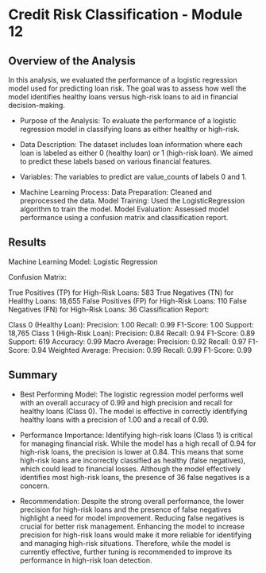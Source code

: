 # Credit Risk Classification - Module 12

## Overview of the Analysis

In this analysis, we evaluated the performance of a logistic regression model used for predicting loan risk. The goal was to assess how well the model identifies healthy loans versus high-risk loans to aid in financial decision-making.

* Purpose of the Analysis: To evaluate the performance of a logistic regression model in classifying loans as either healthy or high-risk.
* Data Description: The dataset includes loan information where each loan is labeled as either 0 (healthy loan) or 1 (high-risk loan). We aimed to predict these labels based on various financial features.
* Variables: The variables to predict are value_counts of labels 0 and 1.

* Machine Learning Process:
Data Preparation: Cleaned and preprocessed the data.
Model Training: Used the LogisticRegression algorithm to train the model.
Model Evaluation: Assessed model performance using a confusion matrix and classification report.
## Results

Machine Learning Model: Logistic Regression

Confusion Matrix:

True Positives (TP) for High-Risk Loans: 583
True Negatives (TN) for Healthy Loans: 18,655
False Positives (FP) for High-Risk Loans: 110
False Negatives (FN) for High-Risk Loans: 36
Classification Report:

Class 0 (Healthy Loan):
Precision: 1.00
Recall: 0.99
F1-Score: 1.00
Support: 18,765
Class 1 (High-Risk Loan):
Precision: 0.84
Recall: 0.94
F1-Score: 0.89
Support: 619
Accuracy: 0.99
Macro Average:
Precision: 0.92
Recall: 0.97
F1-Score: 0.94
Weighted Average:
Precision: 0.99
Recall: 0.99
F1-Score: 0.99

## Summary

* Best Performing Model: The logistic regression model performs well with an overall accuracy of 0.99 and high precision and recall for healthy loans (Class 0). The model is effective in correctly identifying healthy loans with a precision of 1.00 and a recall of 0.99.

* Performance Importance: Identifying high-risk loans (Class 1) is critical for managing financial risk. While the model has a high recall of 0.94 for high-risk loans, the precision is lower at 0.84. This means that some high-risk loans are incorrectly classified as healthy (false negatives), which could lead to financial losses. Although the model effectively identifies most high-risk loans, the presence of 36 false negatives is a concern.

* Recommendation: Despite the strong overall performance, the lower precision for high-risk loans and the presence of false negatives highlight a need for model improvement. Reducing false negatives is crucial for better risk management. Enhancing the model to increase precision for high-risk loans would make it more reliable for identifying and managing high-risk situations. Therefore, while the model is currently effective, further tuning is recommended to improve its performance in high-risk loan detection.
